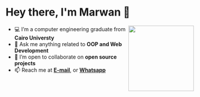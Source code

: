 # Hey there, I'm Marwan 👋

<a href="https://imgbb.com/"><img src="https://i.ibb.co/DYJVRfY/aaa.png" width=175vw heigth=175vw  align="right"/></a>

- 💻 I’m a computer engineering graduate from <b>Cairo Universty</b> 
- 💬 Ask me anything related to <b>OOP and Web Development</b>
- 👯 I’m open to collaborate on <b>open source projects</b>
- 📫 Reach me at <a href =mailto:marwan.ah.mostafa@gmail.com/><b> E-mail</b></a>, or <a href="https://api.whatsapp.com/send/?phone=201272404140"><b>Whatsapp</b></a> 

